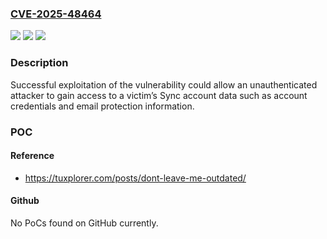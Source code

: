 ### [CVE-2025-48464](https://cve.mitre.org/cgi-bin/cvename.cgi?name=CVE-2025-48464)
![](https://img.shields.io/static/v1?label=Product&message=DuckDuckGo%20Browser&color=blue)
![](https://img.shields.io/static/v1?label=Version&message=5.246.0%20and%20below%20&color=brightgreen)
![](https://img.shields.io/static/v1?label=Vulnerability&message=CWE-200%20Exposure%20of%20Sensitive%20Information%20to%20an%20Unauthorized%20Actor&color=brightgreen)

### Description

Successful exploitation of the vulnerability could allow an unauthenticated attacker to gain access to a victim’s Sync account data such as account credentials and email protection information.

### POC

#### Reference
- https://tuxplorer.com/posts/dont-leave-me-outdated/

#### Github
No PoCs found on GitHub currently.

